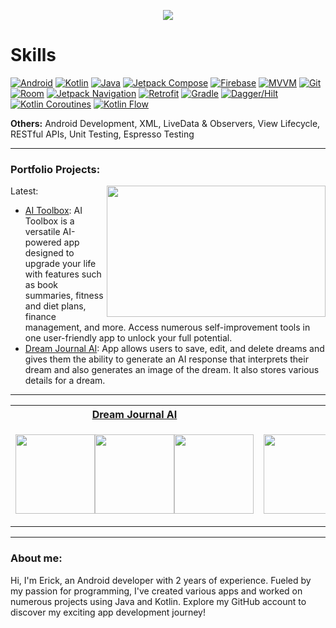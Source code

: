 <!-- Typing SVG by DenverCoder1 - https://github.com/DenverCoder1/readme-typing-svg -->
<p align="center">
  <a href="https://github.com/DenverCoder1/readme-typing-svg"><img src="https://readme-typing-svg.demolab.com?font=Fira+Code&duration=3000&pause=1000&center=true&width=435&lines=Welcome!+My+name+is+Erick+Sorto%F0%9F%91%8B%F0%9F%8F%BB;Android+Developer"></a>
</p>

# Skills
[![Android](https://img.shields.io/badge/Android-3DDC84?logo=Android&logoColor=white&style=for-the-badge)](https://github.com/ErickSorto)
[![Kotlin](https://img.shields.io/badge/Kotlin-7F52FF?logo=Kotlin&logoColor=white&style=for-the-badge)](https://github.com/ErickSorto)
[![Java](https://img.shields.io/badge/Java-007396?logo=Java&logoColor=white&style=for-the-badge)](https://github.com/ErickSorto)
[![Jetpack Compose](https://img.shields.io/badge/Jetpack_Compose-018786?logo=Jetpack&logoColor=white&style=for-the-badge)](https://github.com/ErickSorto)
[![Firebase](https://img.shields.io/badge/Firebase-FFCA28?logo=Firebase&logoColor=white&style=for-the-badge)](https://github.com/ErickSorto)
[![MVVM](https://img.shields.io/badge/MVVM-ed9242?&style=for-the-badge)](https://github.com/ErickSorto)
[![Git](https://img.shields.io/badge/git-F05032?style=for-the-badge&logo=git&logoColor=white)](https://github.com/ErickSorto)
[![Room](https://img.shields.io/badge/Room-48CFAE?logo=SQLite&logoColor=white&style=for-the-badge)](https://github.com/ErickSorto)
[![Jetpack Navigation](https://img.shields.io/badge/Jetpack%20Navigation-6b52bf?&style=for-the-badge)](https://github.com/ErickSorto)
[![Retrofit](https://img.shields.io/badge/retrofit-67b586?logo=square&logoColor=white&style=for-the-badge)](https://github.com/ErickSorto)
[![Gradle](https://img.shields.io/badge/gradle-02303A?logo=Gradle&logoColor=white&style=for-the-badge)](https://github.com/ErickSorto)
[![Dagger/Hilt](https://img.shields.io/badge/Dagger/Hilt-2C3A42?logo=Dagger&logoColor=white&style=for-the-badge)](https://github.com/ErickSorto)
[![Kotlin Coroutines](https://img.shields.io/badge/Kotlin_Coroutines-0095D5?logo=Kotlin&logoColor=white&style=for-the-badge)](https://github.com/ErickSorto)
[![Kotlin Flow](https://img.shields.io/badge/Kotlin_Flow-0095D5?logo=Kotlin&logoColor=white&style=for-the-badge)](https://github.com/ErickSorto)


**Others:** Android Development, XML, LiveData & Observers, View Lifecycle, RESTful APIs, Unit Testing, Espresso Testing



---

### Portfolio Projects:

<img align="right" height="210px" width="350px" src="https://github-readme-stats.vercel.app/api/top-langs/?username=ErickSorto&layout=compact&theme=chartreuse-dark&title_color=ffffff&langs_count=3" />

Latest:
- [AI Toolbox](https://github.com/ErickSorto/AI-Toolbox): AI Toolbox is a versatile AI-powered app designed to upgrade your life with features such as book summaries, fitness and diet plans, finance management, and more. Access numerous self-improvement tools in one user-friendly app to unlock your full potential.
- [Dream Journal AI](https://github.com/ErickSorto/Dream-Journal-AI): App allows users to save, edit, and delete dreams and gives them the ability to generate an AI response that interprets their dream and also generates an image of the dream. It also stores various details for a dream. 


---


<table align= "center">
<tr>
<th><a href="https://github.com/ErickSorto/Dream-Journal-AI">Dream Journal AI</th>
<th><a href="https://github.com/ErickSorto/Collatz-Calculator"> Collatz Conjecture App</th>
</tr>
<tr>

<td width="50%">

<p align="Center" style="display:flex">
    <a href="https://github.com/ErickSorto/Dream-Journal-AI">
        <img width=127 src="https://user-images.githubusercontent.com/85327212/198681623-f76b4882-f073-4be1-90d0-4d9487890f8a.gif" />
    </a>
    <a href="https://github.com/ErickSorto/Dream-Journal-AI">
        <img width=127 src="https://user-images.githubusercontent.com/85327212/198683804-e7395df9-2933-4fc1-afd6-17d06218051e.gif" />
    </a>
  <a href="https://github.com/ErickSorto/Dream-Journal-AI">
        <img width=127 src="https://user-images.githubusercontent.com/85327212/198685322-cc254a20-5566-4724-a426-36bdf00d8472.gif" />
    </a>
</p>

</td>




  <td width="50%">

<p align="Center" style="display:flex">
    <a href="https://github.com/ErickSorto/Collatz-Calculator">
        <img width=127 src="https://user-images.githubusercontent.com/85327212/198862142-df941bfa-e8ab-48c6-b402-c4ec19eca862.gif" />
    </a>
    <a href="https://github.com/ErickSorto/Collatz-Calculator">
        <img width=127 src="https://user-images.githubusercontent.com/85327212/198862141-b1b2ae72-9201-480b-a55c-118bff3a5f75.gif" />
    </a>
  <a href="https://github.com/ErickSorto/Collatz-Calculator">
        <img width=127 src="https://user-images.githubusercontent.com/85327212/198862140-efd6e762-f76b-436b-9c96-ef2bf8aebc36.gif" />
    </a>
 
</p>

</td></tr> </table>

---

### About me:
Hi, I'm Erick, an Android developer with 2 years of experience. Fueled by my passion for programming, I've created various apps and worked on numerous projects using Java and Kotlin. Explore my GitHub account to discover my exciting app development journey!
<!---
ErickSorto/ErickSorto is a ✨ special ✨ repository because its `README.md` (this file) appears on your GitHub profile.
You can click the Preview link to take a look at your changes.![dj_display_gif](https://user-images.githubusercontent.com/85327212/198681623-f76b4882-f073-4be1-90d0-4d9487890f8a.gif)
--->

